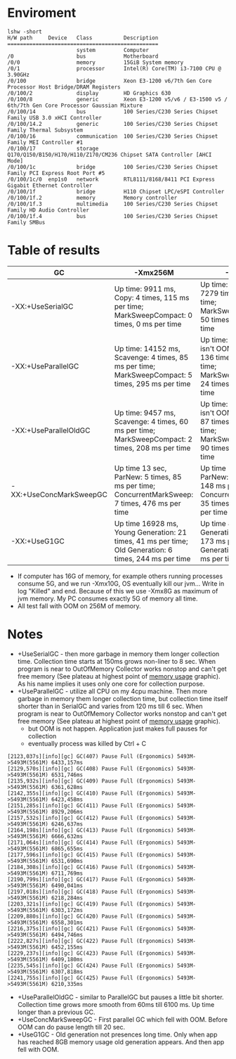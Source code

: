 # Enviroment

```
lshw -short
H/W path     Device   Class          Description
================================================
                      system         Computer
/0                    bus            Motherboard
/0/0                  memory         15GiB System memory
/0/1                  processor      Intel(R) Core(TM) i3-7100 CPU @ 3.90GHz
/0/100                bridge         Xeon E3-1200 v6/7th Gen Core Processor Host Bridge/DRAM Registers
/0/100/2              display        HD Graphics 630
/0/100/8              generic        Xeon E3-1200 v5/v6 / E3-1500 v5 / 6th/7th Gen Core Processor Gaussian Mixture
/0/100/14             bus            100 Series/C230 Series Chipset Family USB 3.0 xHCI Controller
/0/100/14.2           generic        100 Series/C230 Series Chipset Family Thermal Subsystem
/0/100/16             communication  100 Series/C230 Series Chipset Family MEI Controller #1
/0/100/17             storage        Q170/Q150/B150/H170/H110/Z170/CM236 Chipset SATA Controller [AHCI Mode]
/0/100/1c             bridge         100 Series/C230 Series Chipset Family PCI Express Root Port #5
/0/100/1c/0  enp1s0   network        RTL8111/8168/8411 PCI Express Gigabit Ethernet Controller
/0/100/1f             bridge         H110 Chipset LPC/eSPI Controller
/0/100/1f.2           memory         Memory controller
/0/100/1f.3           multimedia     100 Series/C230 Series Chipset Family HD Audio Controller
/0/100/1f.4           bus            100 Series/C230 Series Chipset Family SMBus
```

# Table of results

|           GC            | -Xmx256M | -Xmx8G |
|-------------------------|--------------|--------------|
|-XX:+UseSerialGC         |     Up time: 9911 ms, Copy: 4 times, 115 ms per time; MarkSweepCompact: 0 times, 0 ms per time        |      Up time: 14 min , Copy: 7279 times,519 ms per time; MarkSweepCompact: 50 times,7939  ms per time        |
|-XX:+UseParallelGC       |     Up time: 14152 ms, Scavenge: 4 times, 85 ms per time; MarkSweepCompact: 5 times, 295 ms per time     |   Up time:  2500 sec and isn't OOM, Scavenge:  136 times, 241 ms per time; MarkSweepCompact: 24 times, 5633 ms per time              |
|-XX:+UseParallelOldGC    |     Up time: 9457 ms, Scavenge: 4 times, 60 ms per time; MarkSweepCompact: 2 times, 208 ms per time     |   Up time:  17 min and isn't OOM, Scavenge: 87  times, 374 ms per time; MarkSweepCompact: 90 times, 1100 ms per time              |
|-XX:+UseConcMarkSweepGC  |     Up time 13 sec, ParNew: 5 times, 85 ms per time; ConcurrentMarkSweep: 7 times, 476 ms per time |       Up time 12 min, ParNew: 118 times, 148 ms per time; ConcurrentMarkSweep: 35 times, 10011 ms per time       |
|-XX:+UseG1GC             |     Up time 16928 ms, Young Generation: 21 times, 41 ms per time; Old Generation: 6 times, 244 ms per time | Up time 8 min, Young Generation: 53 times, 173 ms per time; Old Generation: 5 times, 10 ms per time

* If computer has 16G of memory, for example others running processes consume 5G, and we run -Xmx10G, OS eventually kill our jvm... Write in log "Killed" and end. Because of this we use -Xmx8G as maximum of jvm memory. My PC consumes exactly 5G of memory all time.
* All test fall with OOM on 256M of memory. 

# Notes
* +UseSerialGC  - then more garbage in memory them longer collection time. Collection time starts at 150ms grows non-liner to 8 sec. When program is near to OutOfMemory Collector works nonstop and can't get free memory (See plateau at highest point of [memory usage](./images/UseSerialGC_8G.png) graphic). As his name implies it uses only one core for collection purpose.
* +UseParallelGC - utilize all CPU on my 4cpu machine. Then more garbage in memory them longer collection time, but collection time itself shorter than in SerialGC and varies from 120 ms till 6 sec. When program is near to OutOfMemory Collector works nonstop and can't get free memory (See plateau at highest point of [memory usage](./images/UseParallelGC_8G.png) graphic).
    * but OOM is not happen. Application just makes full pauses for collection
    * eventually process was killed by Ctrl + C
```
[2123,037s][info][gc] GC(407) Pause Full (Ergonomics) 5493M->5493M(5561M) 6433,157ms
[2129,570s][info][gc] GC(408) Pause Full (Ergonomics) 5493M->5493M(5561M) 6531,746ms
[2135,932s][info][gc] GC(409) Pause Full (Ergonomics) 5493M->5493M(5561M) 6361,628ms
[2142,355s][info][gc] GC(410) Pause Full (Ergonomics) 5493M->5493M(5561M) 6423,458ms
[2151,285s][info][gc] GC(411) Pause Full (Ergonomics) 5493M->5493M(5561M) 8929,206ms
[2157,532s][info][gc] GC(412) Pause Full (Ergonomics) 5493M->5493M(5561M) 6246,637ms
[2164,198s][info][gc] GC(413) Pause Full (Ergonomics) 5493M->5493M(5561M) 6666,632ms
[2171,064s][info][gc] GC(414) Pause Full (Ergonomics) 5493M->5493M(5561M) 6865,655ms
[2177,596s][info][gc] GC(415) Pause Full (Ergonomics) 5493M->5493M(5561M) 6531,690ms
[2184,308s][info][gc] GC(416) Pause Full (Ergonomics) 5493M->5493M(5561M) 6711,769ms
[2190,799s][info][gc] GC(417) Pause Full (Ergonomics) 5493M->5493M(5561M) 6490,041ms
[2197,018s][info][gc] GC(418) Pause Full (Ergonomics) 5493M->5493M(5561M) 6218,284ms
[2203,321s][info][gc] GC(419) Pause Full (Ergonomics) 5493M->5493M(5561M) 6303,172ms
[2209,880s][info][gc] GC(420) Pause Full (Ergonomics) 5493M->5493M(5561M) 6558,301ms
[2216,375s][info][gc] GC(421) Pause Full (Ergonomics) 5493M->5493M(5561M) 6494,746ms
[2222,827s][info][gc] GC(422) Pause Full (Ergonomics) 5493M->5493M(5561M) 6452,155ms
[2229,237s][info][gc] GC(423) Pause Full (Ergonomics) 5493M->5493M(5561M) 6409,180ms
[2235,545s][info][gc] GC(424) Pause Full (Ergonomics) 5493M->5493M(5561M) 6307,818ms
[2241,755s][info][gc] GC(425) Pause Full (Ergonomics) 5493M->5493M(5561M) 6210,335ms
```

* +UseParallelOldGC - similar to ParallelGC but pauses a 
little bit shorter. Collection time grows more smooth from 60ms till 6100 ms. Up time longer than a previous GC.
* +UseConcMarkSweepGC - First parallel GC which fell with OOM. Before OOM can do pause length till 20 sec.
* +UseG1GC - Old generation not presences long time. Only when app has reached 8GB memory usage old generation appears.
And then app fell with OOM.
